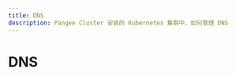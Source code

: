 ```yaml
---
title: DNS
description: Pangee Cluster 安装的 Kubernetes 集群中，如何管理 DNS
---
```


# DNS

<InstallAddon addonName="nodelocaldns"/>
